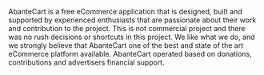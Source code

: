 AbanteCart is a free eCommerce application that is designed, built and supported by experienced enthusiasts that are passionate about their work and contribution to the project. This is not commercial project and there was no rush decisions or shortcuts in this project. We like what we do, and we strongly believe that AbanteCart one of the best and state of the art eCommerce platform available. AbanteCart operated based on donations, contributions and advertisers financial support.